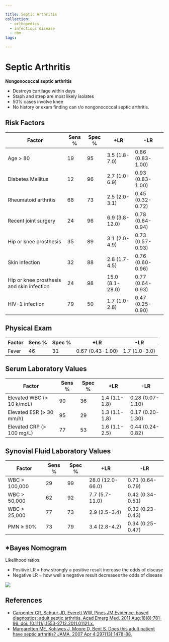 ```yaml
---

title: Septic Arthritis
collection:
  - orthopedics
  - infectious disease
  - ebm
tags:

---
```


# Septic Arthritis

**Nongonococcal septic arthritis** 

-   Destroys cartilage within days
-   Staph and strep are most likely isolates
-   50% cases involve knee
-   No history or exam finding can r/o nongonococcal septic arthritis. 

## Risk Factors

| Factor                                    | Sens %  | Spec %  | +LR             | -LR               |
|-------------------------------------------|---------|---------|-----------------|-------------------|
| Age &gt; 80                               | 19      | 95      | 3.5 (1.8-7.0)   | 0.86 (0.83-1.00)  |
| Diabetes Mellitus                         | 12      | 96      | 2.7 (1.0-6.9)   | 0.93 (0.83-1.00)  |
| Rheumatoid arthritis                      | 68      | 73      | 2.5 (2.0-3.1)   | 0.45 (0.32-0.72)  |
| Recent joint surgery                      | 24      | 96      | 6.9 (3.8-12.0)  | 0.78 (0.64-0.94)  |
| Hip or knee prosthesis                    | 35      | 89      | 3.1 (2.0-4.9)   | 0.73 (0.57-0.93)  |
| Skin infection                            | 32      | 88      | 2.8 (1.7-4.5)   | 0.76 (0.60-0.96)  |
| Hip or knee prosthesis and skin infection | 24      | 98      | 15.0 (8.1-28.0) | 0.77 (0.64-0.93)  |
| HIV-1 infection                           | 79      | 50      | 1.7 (1.0-2.8)   | 0.47 (0.25-0.90)  |

## Physical Exam

| Factor                                    | Sens %  | Spec %  | +LR             | -LR               |
|-------------------------------------------|---------|---------|-----------------|-------------------|
| Fever                                     | 46      | 31      | 0.67 (0.43-1.00)| 1.7 (1.0-3.0)     |

## Serum Laboratory Values

| Factor                                    | Sens %  | Spec %  | +LR             | -LR               |
|-------------------------------------------|---------|---------|-----------------|-------------------|
| Elevated WBC (&gt; 10 k/mcL)              | 90      | 36      | 1.4 (1.1-1.8)   | 0.28 (0.07-1.10)  |
| Elevated ESR (&gt; 30 mm/h)               | 95      | 29      | 1.3 (1.1-1.8)   | 0.17 (0.20-1.30)  |
| Elevated CRP (&gt; 100 mg/L)              | 77      | 53      | 1.6 (1.1-2.5)   | 0.44 (0.24-0.82)  |

## Synovial Fluid Laboratory Values

| Factor                                    | Sens %  | Spec %  | +LR             | -LR               |
|-------------------------------------------|---------|---------|-----------------|-------------------|
| WBC &gt; 100,000                          | 29      | 99      | 28.0 (12.0-66.0)| 0.71 (0.64-0.79)  |
| WBC &gt; 50,000                           | 62      | 92      | 7.7 (5.7-11.0)  | 0.42 (0.34-0.51)  |
| WBC &gt; 25,000                           | 77      | 73      | 2.9 (2.5-3.4)   | 0.32 (0.23-0.43)  |
| PMN &ge; 90%                              | 73      | 79      | 3.4 (2.8-4.2)   | 0.34 (0.25-0.47)  |


## \*Bayes Nomogram

Likelihood ratios:

-   Positive LR = how strongly a positive result increase the odds of disease
-   Negative LR = how well a negative result decreases the odds of disease 

![](https://d2p53dh3qxfm0x.cloudfront.net/uploads/img/1jx/5/m/d1edcbf3-650a-5a60-b1ed-33592527d7fa/640.png)

## References

-   [Carpenter CR, Schuur JD, Everett WW, Pines JM.Evidence-based diagnostics: adult septic arthritis. Acad Emerg Med. 2011 Aug;18(8):781-96. doi: 10.1111/j.1553-2712.2011.01121.x.](http://www.ncbi.nlm.nih.gov/pubmed/?term=21843213)
-   [Margaretten ME, Kohlwes J, Moore D, Bent S. Does this adult patient have septic arthritis? JAMA. 2007 Apr 4;297(13):1478-88.](http://www.ncbi.nlm.nih.gov/pubmed/?term=17405973)
